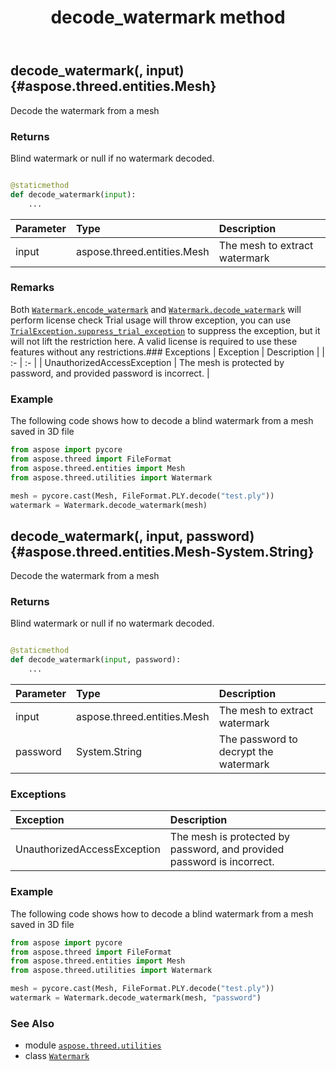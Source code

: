 ﻿---
title: decode_watermark method
second_title: Aspose.3D for Python via .NET API References
description: 
type: docs
weight: 20
url: /python-net/aspose.threed.utilities/watermark/decode_watermark/
is_root: false
---

## decode_watermark(, input) {#aspose.threed.entities.Mesh}

Decode the watermark from a mesh


### Returns 


Blind watermark or null if no watermark decoded.


```python

@staticmethod
def decode_watermark(input):
    ...
```


| Parameter | Type | Description |
| :- | :- | :- |
| input | aspose.threed.entities.Mesh | The mesh to extract watermark |
### Remarks

Both [`Watermark.encode_watermark`](/3d/python-net/aspose.threed.utilities/watermark/encode_watermark) and [`Watermark.decode_watermark`](/3d/python-net/aspose.threed.utilities/watermark/decode_watermark) will perform license check
Trial usage will throw exception, you can use [`TrialException.suppress_trial_exception`](/3d/python-net/aspose.threed/trialexception#suppress_trial_exception) to suppress the exception, but it will not lift the restriction here.
A valid license is required to use these features without any restrictions.### Exceptions
| Exception | Description |
| :- | :- |
| UnauthorizedAccessException | The mesh is protected by password, and provided password is incorrect. |



### Example 


The following code shows how to decode a blind watermark from a mesh saved in 3D file

```python
from aspose import pycore
from aspose.threed import FileFormat
from aspose.threed.entities import Mesh
from aspose.threed.utilities import Watermark

mesh = pycore.cast(Mesh, FileFormat.PLY.decode("test.ply"))
watermark = Watermark.decode_watermark(mesh)

```


## decode_watermark(, input, password) {#aspose.threed.entities.Mesh-System.String}

Decode the watermark from a mesh


### Returns 


Blind watermark or null if no watermark decoded.


```python

@staticmethod
def decode_watermark(input, password):
    ...
```


| Parameter | Type | Description |
| :- | :- | :- |
| input | aspose.threed.entities.Mesh | The mesh to extract watermark |
| password | System.String | The password to decrypt the watermark |
### Exceptions
| Exception | Description |
| :- | :- |
| UnauthorizedAccessException | The mesh is protected by password, and provided password is incorrect. |



### Example 


The following code shows how to decode a blind watermark from a mesh saved in 3D file

```python
from aspose import pycore
from aspose.threed import FileFormat
from aspose.threed.entities import Mesh
from aspose.threed.utilities import Watermark

mesh = pycore.cast(Mesh, FileFormat.PLY.decode("test.ply"))
watermark = Watermark.decode_watermark(mesh, "password")

```



### See Also
* module [`aspose.threed.utilities`](../../)
* class [`Watermark`](/3d/python-net/aspose.threed.utilities/watermark)

